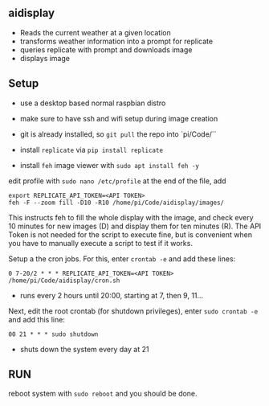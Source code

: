 ## aidisplay

- Reads the current weather at a given location
- transforms weather information into a prompt for replicate
- queries replicate with prompt and downloads image
- displays image

## Setup

- use a desktop based normal raspbian distro
- make sure to have ssh and wifi setup during image creation
- git is already installed, so `git pull` the repo into `pi/Code/``

- install `replicate` via `pip install replicate`
- install `feh` image viewer with `sudo apt install feh -y`

edit profile with `sudo nano /etc/profile`
at the end of the file, add

```
export REPLICATE_API_TOKEN=<API TOKEN> 
feh -F --zoom fill -D10 -R10 /home/pi/Code/aidisplay/images/
```

This instructs feh to fill the whole display with the image, and check every 10 minutes for new images (D) and display them for ten minutes (R). The API Token is not needed for the script to execute fine, but is convenient when you have to manually execute a script to test if it works.

Setup a the cron jobs. For this, enter `crontab -e` and add these lines:

```
0 7-20/2 * * * REPLICATE_API_TOKEN=<API TOKEN> /home/pi/Code/aidisplay/cron.sh
```

- runs every 2 hours until 20:00, starting at 7, then 9, 11...

Next, edit the root crontab (for shutdown privileges), enter `sudo crontab -e` and add this line:

```
00 21 * * * sudo shutdown
```

- shuts down the system every day at 21  


## RUN

reboot system with `sudo reboot` and you should be done.



